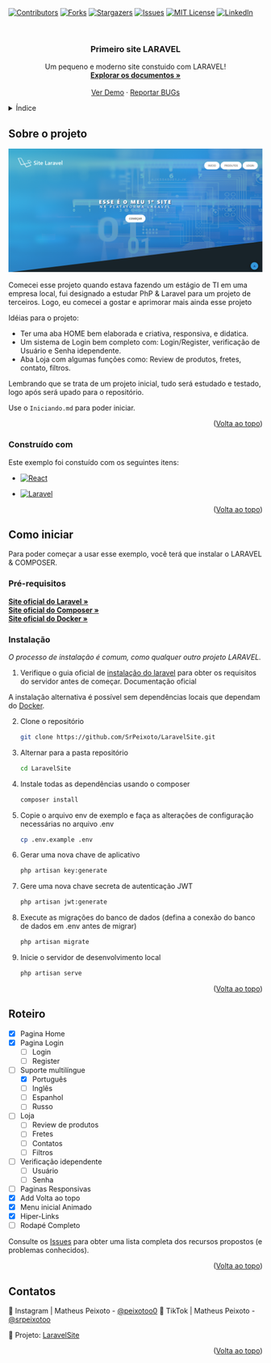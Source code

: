 <a name="readme-top"></a>

[![Contributors][contributors-shield]][contributors-url]
[![Forks][forks-shield]][forks-url]
[![Stargazers][stars-shield]][stars-url]
[![Issues][issues-shield]][issues-url]
[![MIT License][license-shield]][license-url]
[![LinkedIn][linkedin-shield]][linkedin-url]



<!-- LOGO -->
<br />
<div align="center">
  <a href="https://github.com/SrPeixoto/LaravelSite">
    <!-- <img src="images/logo.png" alt="Logo" width="80" height="80"> -->
  </a>

  <h3 align="center">Primeiro site LARAVEL</h3>

  <p align="center">
    Um pequeno e moderno site constuido com LARAVEL!
    <br />
    <a href="https://github.com/SrPeixoto/LaravelSite"><strong>Explorar os documentos »</strong></a>
    <br />
    <br />
    <a href="https://github.com/SrPeixoto/LaravelSite">Ver Demo</a>
    ·
    <a href="https://github.com/SrPeixoto/LaravelSite/issues">Reportar BUGs</a>
    <!-- · -->
    <!-- <a href="https://github.com/SrPeixoto/LaravelSite/issues">Request Feature</a> -->
  </p>
</div>



<!-- ÍNDICE -->
<details>
  <summary>Índice</summary>
  <ol>
    <li>
      <a href="#about-the-project">Sobre o projeto</a>
      <ul>
        <li><a href="#built-with">Construído com</a></li>
      </ul>
    </li>
    <li>
      <a href="#getting-started">Como iniciar</a>
      <ul>
        <li><a href="#prerequisites">Pré-requisitos</a></li>
        <li><a href="#installation">Instalação</a></li>
      </ul>
    </li>
    <li><a href="#usage">Uso</a></li>
    <li><a href="#roadmap">Roteiro</a></li>
    <li><a href="#contributing">Contribuindo</a></li>
    <li><a href="#license">Licença</a></li>
    <li><a href="#contact">Contato</a></li>
    <li><a href="#acknowledgments">Agradecimentos</a></li>
  </ol>
</details>



<!-- Sobre o projeto -->
## Sobre o projeto

[![Product Name Screen Shot][product-screenshot]](https://example.com)

Comecei esse projeto quando estava fazendo um estágio de TI em uma empresa local, fui designado a estudar PhP & Laravel para um projeto de terceiros. Logo, eu comecei a gostar e aprimorar mais ainda esse projeto

Idéias para o projeto:
* Ter uma aba HOME bem elaborada e criativa, responsiva, e didatica.
* Um sistema de Login bem completo com: Login/Register, verificação de Usuário e Senha idependente.
* Aba Loja com algumas funções como: Review de produtos, fretes, contato, filtros.

Lembrando que se trata de um projeto inicial, tudo será estudado e testado, logo após será upado para o repositório.

Use o `Iniciando.md` para poder iniciar.

<p align="right">(<a href="#readme-top">Volta ao topo</a>)</p>



### Construído com

Este exemplo foi constuído com os seguintes itens:

<!-- * [![Next][Next.js]][Next-url] -->
* [![React][React.js]][React-url]
<!-- * [![Vue][Vue.js]][Vue-url]
* [![Angular][Angular.io]][Angular-url]
* [![Svelte][Svelte.dev]][Svelte-url] -->
* [![Laravel][Laravel.com]][Laravel-url]
<!-- * [![Bootstrap][Bootstrap.com]][Bootstrap-url]
* [![JQuery][JQuery.com]][JQuery-url]-->

<p align="right">(<a href="#readme-top">Volta ao topo</a>)</p>



<!-- Como iniciar -->
## Como iniciar

Para poder começar a usar esse exemplo, você terá que instalar o LARAVEL & COMPOSER.

### Pré-requisitos

  <a href="https://laravel.com"><strong>Site oficial do Laravel »</strong></a>
  <br />
  <a href="https://getcomposer.org"><strong>Site oficial do Composer »</strong></a>
  <br />
  <a href="https://www.docker.com/"><strong>Site oficial do Docker »</strong></a>

### Instalação

_O processo de instalação é comum, como qualquer outro projeto LARAVEL._

1. Verifique o guia oficial de <a href="#prerequisites">instalação do laravel</a> para obter os requisitos do servidor antes de começar. Documentação oficial

A instalação alternativa é possível sem dependências locais que dependam do <a href="#prerequisites">Docker</a>.

2. Clone o repositório
   ```sh
   git clone https://github.com/SrPeixoto/LaravelSite.git
   ```
3. Alternar para a pasta repositório
   ```sh
   cd LaravelSite
   ```
4. Instale todas as dependências usando o composer
   ```sh
   composer install
   ```
5. Copie o arquivo env de exemplo e faça as alterações de configuração necessárias no arquivo .env
   ```sh
   cp .env.example .env
   ```
6. Gerar uma nova chave de aplicativo
   ```sh
   php artisan key:generate
   ```
7. Gere uma nova chave secreta de autenticação JWT
   ```sh
   php artisan jwt:generate
   ```
8. Execute as migrações do banco de dados (defina a conexão do banco de dados em .env antes de migrar)
   ```sh
   php artisan migrate
   ```
9. Inicie o servidor de desenvolvimento local
   ```sh
   php artisan serve
   ```

<p align="right">(<a href="#readme-top">Volta ao topo</a>)</p>



<!-- Roteiro -->
## Roteiro

- [x] Pagina Home
- [x] Pagina Login
    - [ ] Login
    - [ ] Register
- [ ] Suporte multilíngue
    - [x] Português
    - [ ] Inglês
    - [ ] Espanhol
    - [ ] Russo
- [ ] Loja
    - [ ] Review de produtos
    - [ ] Fretes
    - [ ] Contatos
    - [ ] Filtros    
- [ ] Verificação idependente
    - [ ] Usuário
    - [ ] Senha  
- [ ] Paginas Responsivas
- [x] Add Volta ao topo
- [x] Menu inicial Animado
- [x] Hiper-Links
- [ ] Rodapé Completo

Consulte os [Issues](https://github.com/SrPeixoto/LaravelSite/issues) para obter uma lista completa dos recursos propostos (e problemas conhecidos).

<p align="right">(<a href="#readme-top">Volta ao topo</a>)</p>


<!-- LICENSE -->
<!-- ## License

 `LICENSE.txt` 

<p align="right">(<a href="#readme-top">Volta ao topo</a>)</p> -->



<!-- CONTACT -->
## Contatos

📸 Instagram | Matheus Peixoto - [@peixotoo0](https://www.instagram.com/peixotoo0/)
🎥 TikTok | Matheus Peixoto - [@srpeixotoo](https://www.tiktok.com/@srpeixotoo)

📂 Projeto: [LaravelSite](https://github.com/SrPeixoto/LaravelSite)

<p align="right">(<a href="#readme-top">Volta ao topo</a>)</p>



<!-- MARKDOWN LINKS & IMAGES -->
<!-- https://www.markdownguide.org/basic-syntax/#reference-style-links -->
[contributors-shield]: https://img.shields.io/github/contributors/SrPeixoto/LaravelSite.svg?style=for-the-badge
[contributors-url]: https://github.com/SrPeixoto/LaravelSite/graphs/contributors
[forks-shield]: https://img.shields.io/github/forks/SrPeixoto/LaravelSite.svg?style=for-the-badge
[forks-url]: https://github.com/SrPeixoto/LaravelSite/network/members
[stars-shield]: https://img.shields.io/github/stars/SrPeixoto/LaravelSite.svg?style=for-the-badge
[stars-url]: https://github.com/SrPeixoto/LaravelSite/stargazers
[issues-shield]: https://img.shields.io/github/issues/SrPeixoto/LaravelSite.svg?style=for-the-badge
[issues-url]: https://github.com/SrPeixoto/LaravelSite/issues
[license-shield]: https://img.shields.io/github/license/SrPeixoto/LaravelSite.svg?style=for-the-badge
[license-url]: https://github.com/SrPeixoto/LaravelSite/blob/master/LICENSE.txt
[linkedin-shield]: https://img.shields.io/badge/-LinkedIn-black.svg?style=for-the-badge&logo=linkedin&colorB=555
[linkedin-url]: https://linkedin.com/in/othneildrew
[product-screenshot]: images/1.png
[Next.js]: https://img.shields.io/badge/next.js-000000?style=for-the-badge&logo=nextdotjs&logoColor=white
[Next-url]: https://nextjs.org/
[React.js]: https://img.shields.io/badge/React-20232A?style=for-the-badge&logo=react&logoColor=61DAFB
[React-url]: https://reactjs.org/
[Vue.js]: https://img.shields.io/badge/Vue.js-35495E?style=for-the-badge&logo=vuedotjs&logoColor=4FC08D
[Vue-url]: https://vuejs.org/
[Angular.io]: https://img.shields.io/badge/Angular-DD0031?style=for-the-badge&logo=angular&logoColor=white
[Angular-url]: https://angular.io/
[Svelte.dev]: https://img.shields.io/badge/Svelte-4A4A55?style=for-the-badge&logo=svelte&logoColor=FF3E00
[Svelte-url]: https://svelte.dev/
[Laravel.com]: https://img.shields.io/badge/Laravel-FF2D20?style=for-the-badge&logo=laravel&logoColor=white
[Laravel-url]: https://laravel.com
[Bootstrap.com]: https://img.shields.io/badge/Bootstrap-563D7C?style=for-the-badge&logo=bootstrap&logoColor=white
[Bootstrap-url]: https://getbootstrap.com
[JQuery.com]: https://img.shields.io/badge/jQuery-0769AD?style=for-the-badge&logo=jquery&logoColor=white
[JQuery-url]: https://jquery.com 
